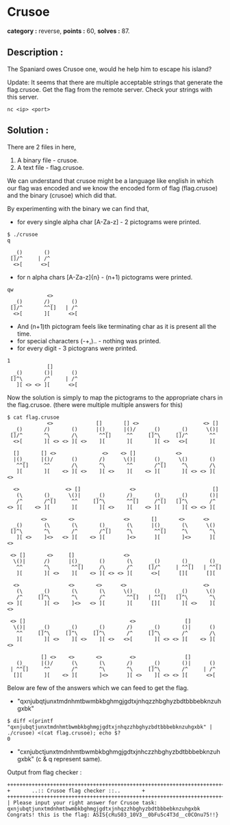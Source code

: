 # Crusoe
**category :** reverse,
**points :** 60,
**solves :** 87.

## Description :
The Spaniard owes Crusoe one, would he help him to escape his island?

Update: It seems that there are multiple acceptable strings that generate the flag.crusoe. Get the flag from the remote server. Check your strings with this server.
```
nc <ip> <port>
```

## Solution :
There are 2 files in here,
1. A binary file - crusoe.
2. A text file - flag.crusoe.

We can understand that crusoe might be a language like english in which our flag was encoded and we know the encoded form of flag (flag.crusoe) and the binary (crusoe) which did that.

By experimenting with the binary we can find that,
* for every single alpha char [A-Za-z] - 2 pictograms were printed.
```
$ ./crusoe 
q
                  
  _()       ()    
 []/^     | /^    
  <>[      <>[    

```
* for n alpha chars [A-Za-z]{n} - (n+1) pictograms were printed.
```
qw
             <>            
  _()       /)_      ()    
 []/^       ^^[]   | /^    
  <>[       ][      <>[

```
* And (n+1)th pictogram feels like terminating char as it is present all the time.
* for special characters (-+,).. - nothing was printed.
* for every digit - 3 pictograns were printed.
```
1
             []            
  _()       ()|      ()    
 []^\       /^     | /^    
   ][ <> <> ][      <>[    

```
Now the solution is simply to map the pictograms to the appropriate chars in the flag.crusoe. (there were multiple multiple answers for this)

```
$ cat flag.crusoe
             <>              []       [] <>                     <> []   
  _()       /)       ()      |()_     |()/     _()      _()      \()|   
 []/^       ^\       /\       ^^[]     ^^     []^\     []/^       ^^    
  <>[       ][ <> <> ][ <>    ][       ][       ][ <>   <>[       ][    

  []       [] <>               <>    <> []             <>               
  |()_     |()/      ()       /)      \()|      ()_     \()       ()    
   ^^[]     ^^       /\       ^\       ^^       /^[]     ^\       /\    
   ][       ][    <> ][ <>    ][ <>    ][    <> ][       ][ <> <> ][ <> 

  <>               <> []                <>                         []   
   (\       ()_     \()|     _()       /)_      ()_     _()       ()|   
   /^       /^[]     ^^     []^\       ^^[]     /^[]   []^\       /^    
<> ][    <> ][       ][       ][ <>    ][    <> ][       ][ <> <> ][    

           <>       <>                <>       []       <>      <>      
  _()       (\       (\       ()_      (\      |()_      (\      \()    
 []^\       ^\       /^       /^[]     ^\       ^^[]     ^\       ^\    
   ][ <>    ]<>   <> ][    <> ][       ]<>      ][       ]<>      ][ <> 

 <> []       <>     []                <>                                
  \()|      /)      |()_      ()       (\      _()       ()_      ()_   
   ^^       ^\       ^^[]     /\       /^     []/^     | ^^[]   | ^^[]  
   ][       ][ <>    ][    <> ][ <> <> ][      <>[      [][      [][    

  <>                <>       <>      <>                         <>      
   (\      _()       (\       (\      \()_      ()_     _()      \()    
   /^     []^\       ^\       /^       ^^[]   | ^^[]   []^\       ^\    
<> ][       ][ <>    ]<>   <> ][       ][      [][       ][ <>    ][ <> 

 <> []                                  <>                []            
  \()|     _()      _()      _()       /)      _()       ()|      ()    
   ^^     []^\     []^\     []^\       /^     []^\       /^       /\    
   ][       ][ <>    ][ <>    ][ <>   <>[       ][ <> <> ][    <> ][ <> 

           [] <>    <>       <>         <>                []            
   ()_     |()/      (\       (\       /)      _()       ()|      ()    
 | ^^[]     ^^       /^       ^\       ^\     []^\       /^     | /^    
  [][       ][    <> ][       ]<>      ][ <>    ][ <> <> ][      <>[

```

Below are few of the answers which we can feed to get the flag.
* "qxnjubqtjunxtmdnhmtbwmbkbghmgjgdtxjnhqzzhbghyzbdtbbbebknzuhgxbk"
```
$ diff <(printf "qxnjubqtjunxtmdnhmtbwmbkbghmgjgdtxjnhqzzhbghyzbdtbbbebknzuhgxbk" | ./crusoe) <(cat flag.crusoe); echo $?
0
```
* "cxnjubctjunxtmdnhmtbwmbkbghmgjgdtxjnhczzhbghyzbdtbbbebknzuhgxbk" (c & q represent same).

Output from flag checker :
```
++++++++++++++++++++++++++++++++++++++++++++++++++++++++++++++++++++++++
+       ..:: Crusoe flag checker ::..       +
++++++++++++++++++++++++++++++++++++++++++++++++++++++++++++++++++++++++
| Please input your right answer for Crusoe task: 
qxnjubqtjunxtmdnhmtbwmbkbghmgjgdtxjnhqzzhbghyzbdtbbbebknzuhgxbk
Congrats! this is the flag: ASIS{cRuS03_10V3__0bFu5c4T3d__c0COnu75!!}
```


